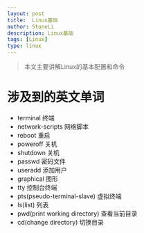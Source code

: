 ```yaml
---
layout:	post
title:	Linux基础
author: StoneLi
description: Linux基础
tags: [Linux]
type: linux
---
```


> 本文主要讲解Linux的基本配置和命令

# 涉及到的英文单词
* terminal 终端
* network-scripts 网络脚本
* reboot 重启
* poweroff 关机
* shutdown 关机
* passwd 密码文件
* useradd 添加用户
* graphical 图形
* tty 控制台终端
* pts(pseudo-terminal-slave) 虚拟终端
* ls(list) 列表
* pwd(print working directory) 查看当前目录
* cd(change directory) 切换目录





